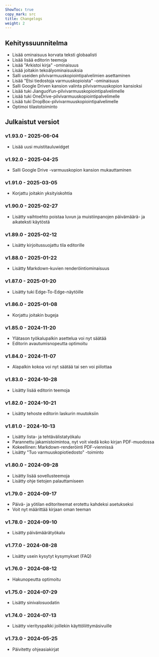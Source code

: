 ```yaml
---
ShowToc: true
copy_mark: src
title: Changelogs
weight: 2
---
```


## Kehityssuunnitelma

- Lisää ominaisuus korvata teksti globaalisti
- Lisää lisää editorin teemoja
- Lisää "Arkistoi kirja" -ominaisuus
- Lisää joitakin tekoälyominaisuuksia
- Salli useiden pilvivarmuuskopiointipalvelimien asettaminen
- Lisää "Etsi tiedostoja varmuuskopioista" -ominaisuus
- Salli Google Driven kansion valinta pilvivarmuuskopion kansioksi
- Lisää tuki JianguoYun-pilvivarmuuskopiointipalvelimelle
- Lisää tuki OneDrive-pilvivarmuuskopiointipalvelimelle
- Lisää tuki DropBox-pilvivarmuuskopiointipalvelimelle
- Optimoi tilastotoiminto

## Julkaistut versiot

### v1.93.0 - 2025-06-04

- Lisää uusi muistitauluwidget

### v1.92.0 - 2025-04-25

- Salli Google Drive -varmuuskopion kansion mukauttaminen

### v1.91.0 - 2025-03-05

- Korjattu joitakin yksityiskohtia

### v1.90.0 - 2025-02-27

- Lisätty vaihtoehto poistaa luvun ja muistiinpanojen päivämäärä- ja aikateksti käytöstä

### v1.89.0 - 2025-02-12

- Lisätty kirjoitussuojattu tila editorille

### v1.88.0 - 2025-01-22

- Lisätty Markdown-kuvien renderöintiominaisuus

### v1.87.0 - 2025-01-20

- Lisätty tuki Edge-To-Edge-näytöille

### v1.86.0 - 2025-01-08

- Korjattu joitakin bugeja

### v1.85.0 - 2024-11-20

- Ylätason työkalupalkin asettelua voi nyt säätää
- Editorin avautumisnopeutta optimoitu

### v1.84.0 - 2024-11-07

- Alapalkin kokoa voi nyt säätää tai sen voi piilottaa

### v1.83.0 - 2024-10-28

- Lisätty lisää editorin teemoja

### v1.82.0 - 2024-10-21

- Lisätty tehoste editorin laskurin muutoksiin

### v1.81.0 - 2024-10-13

- Lisätty lista- ja tehtävälistatyökalu
- Parannettu jakamistoimintoa, nyt voit viedä koko kirjan PDF-muodossa
- Kokeellinen: Markdown-renderöinti PDF-viennissä
- Lisätty "Tuo varmuuskopiotiedosto" -toiminto

### v1.80.0 - 2024-09-28

- Lisätty lisää sovellusteemoja
- Lisätty ohje tietojen palauttamiseen

### v1.79.0 - 2024-09-17

- Päivä- ja yötilan editoriteemat erotettu kahdeksi asetukseksi
- Voit nyt määrittää kirjaan oman teeman

### v1.78.0 - 2024-09-10

- Lisätty päivämäärätyökalu

### v1.77.0 - 2024-08-28

- Lisätty usein kysytyt kysymykset (FAQ)

### v1.76.0 - 2024-08-12

- Hakunopeutta optimoitu

### v1.75.0 - 2024-07-29

- Lisätty sinivalosuodatin

### v1.74.0 - 2024-07-13

- Lisätty vierityspalkki joillekin käyttöliittymäsivuille

### v1.73.0 - 2024-05-25

- Päivitetty ohjeasiakirjat
